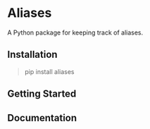 # Aliases

A Python package for keeping track of aliases.

## Installation

> pip install aliases

## Getting Started

## Documentation